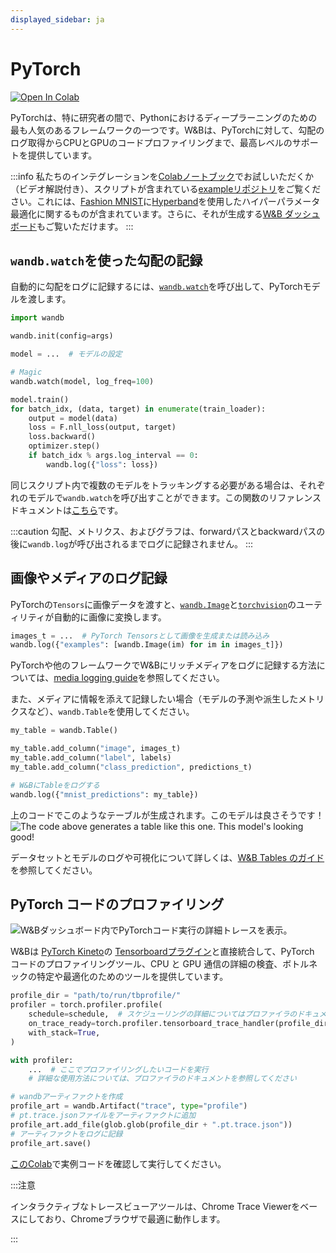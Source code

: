 ```yaml
---
displayed_sidebar: ja
---
```

# PyTorch

[![Open In Colab](https://colab.research.google.com/assets/colab-badge.svg)](http://wandb.me/intro)

PyTorchは、特に研究者の間で、Pythonにおけるディープラーニングのための最も人気のあるフレームワークの一つです。W&Bは、PyTorchに対して、勾配のログ取得からCPUとGPUのコードプロファイリングまで、最高レベルのサポートを提供しています。

:::info
私たちのインテグレーションを[Colabノートブック](https://colab.research.google.com/github/wandb/examples/blob/master/colabs/pytorch/Simple_PyTorch_Integration.ipynb)でお試しいただくか（ビデオ解説付き）、スクリプトが含まれている[exampleリポジトリ](https://github.com/wandb/examples)をご覧ください。これには、[Fashion MNIST](https://github.com/wandb/examples/tree/master/examples/pytorch/pytorch-cnn-fashion)に[Hyperband](https://arxiv.org/abs/1603.06560)を使用したハイパーパラメータ最適化に関するものが含まれています。さらに、それが生成する[W&B ダッシュボード](https://wandb.ai/wandb/keras-fashion-mnist/runs/5z1d85qs)もご覧いただけます。
:::

<!-- {% embed url="https://www.youtube.com/watch?v=G7GH0SeNBMA" %}
ビデオチュートリアルに沿って進めてください！
{% endembed %} -->

## `wandb.watch`を使った勾配の記録

自動的に勾配をログに記録するには、[`wandb.watch`](../../ref/python/watch.md)を呼び出して、PyTorchモデルを渡します。

```python
import wandb

wandb.init(config=args)

model = ...  # モデルの設定

# Magic
wandb.watch(model, log_freq=100)

model.train()
for batch_idx, (data, target) in enumerate(train_loader):
    output = model(data)
    loss = F.nll_loss(output, target)
    loss.backward()
    optimizer.step()
    if batch_idx % args.log_interval == 0:
        wandb.log({"loss": loss})
```

同じスクリプト内で複数のモデルをトラッキングする必要がある場合は、それぞれのモデルで`wandb.watch`を呼び出すことができます。この関数のリファレンスドキュメントは[こちら](../../ref/python/watch.md)です。

:::caution
勾配、メトリクス、およびグラフは、forwardパスとbackwardパスの後に`wandb.log`が呼び出されるまでログに記録されません。
:::

## 画像やメディアのログ記録

PyTorchの`Tensors`に画像データを渡すと、[`wandb.Image`](../../ref/python/data-types/image.md)と[`torchvision`](https://pytorch.org/vision/stable/index.html)のユーティリティが自動的に画像に変換します。

```python
images_t = ...  # PyTorch Tensorsとして画像を生成または読み込み
wandb.log({"examples": [wandb.Image(im) for im in images_t]})
```

PyTorchや他のフレームワークでW&Bにリッチメディアをログに記録する方法については、[media logging guide](../track/log/media.md)を参照してください。

また、メディアに情報を添えて記録したい場合（モデルの予測や派生したメトリクスなど）、`wandb.Table`を使用してください。

```python
my_table = wandb.Table()

my_table.add_column("image", images_t)
my_table.add_column("label", labels)
my_table.add_column("class_prediction", predictions_t)

# W&BにTableをログする
wandb.log({"mnist_predictions": my_table})
```

上のコードでこのようなテーブルが生成されます。このモデルは良さそうです！
![The code above generates a table like this one. This model's looking good!](/images/integrations/pytorch_example_table.png)

データセットとモデルのログや可視化について詳しくは、[W&B Tables のガイド](../tables/intro.md)を参照してください。

## PyTorch コードのプロファイリング

![W&Bダッシュボード内でPyTorchコード実行の詳細トレースを表示。](/images/integrations/pytorch_example_dashboard.png)

W&Bは [PyTorch Kineto](https://github.com/pytorch/kineto)の [Tensorboardプラグイン](https://github.com/pytorch/kineto/blob/master/tb\_plugin/README.md)と直接統合して、PyTorch コードのプロファイリングツール、CPU と GPU 通信の詳細の検査、ボトルネックの特定や最適化のためのツールを提供しています。

```python
profile_dir = "path/to/run/tbprofile/"
profiler = torch.profiler.profile(
    schedule=schedule,  # スケジューリングの詳細についてはプロファイラのドキュメントを参照してください
    on_trace_ready=torch.profiler.tensorboard_trace_handler(profile_dir),
    with_stack=True,
)

with profiler:
    ...  # ここでプロファイリングしたいコードを実行
    # 詳細な使用方法については、プロファイラのドキュメントを参照してください

# wandbアーティファクトを作成
profile_art = wandb.Artifact("trace", type="profile")
# pt.trace.jsonファイルをアーティファクトに追加
profile_art.add_file(glob.glob(profile_dir + ".pt.trace.json"))
# アーティファクトをログに記録
profile_art.save()
```

[このColab](http://wandb.me/trace-colab)で実例コードを確認して実行してください。

:::注意

インタラクティブなトレースビューアツールは、Chrome Trace Viewerをベースにしており、Chromeブラウザで最適に動作します。

:::